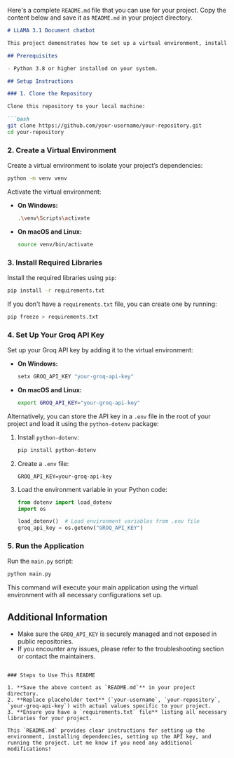 Here's a complete `README.md` file that you can use for your project. Copy the content below and save it as `README.md` in your project directory.

```markdown
# LLAMA 3.1 Document chatbot

This project demonstrates how to set up a virtual environment, install necessary libraries, configure a Groq API key, and run the main application.

## Prerequisites

- Python 3.8 or higher installed on your system.

## Setup Instructions

### 1. Clone the Repository

Clone this repository to your local machine:

```bash
git clone https://github.com/your-username/your-repository.git
cd your-repository
```

### 2. Create a Virtual Environment

Create a virtual environment to isolate your project’s dependencies:

```bash
python -m venv venv
```

Activate the virtual environment:

- **On Windows:**

    ```bash
    .\venv\Scripts\activate
    ```

- **On macOS and Linux:**

    ```bash
    source venv/bin/activate
    ```

### 3. Install Required Libraries

Install the required libraries using `pip`:

```bash
pip install -r requirements.txt
```

If you don't have a `requirements.txt` file, you can create one by running:

```bash
pip freeze > requirements.txt
```

### 4. Set Up Your Groq API Key

Set up your Groq API key by adding it to the virtual environment:

- **On Windows:**

    ```bash
    setx GROQ_API_KEY "your-groq-api-key"
    ```

- **On macOS and Linux:**

    ```bash
    export GROQ_API_KEY="your-groq-api-key"
    ```

Alternatively, you can store the API key in a `.env` file in the root of your project and load it using the `python-dotenv` package:

1. Install `python-dotenv`:

    ```bash
    pip install python-dotenv
    ```

2. Create a `.env` file:

    ```plaintext
    GROQ_API_KEY=your-groq-api-key
    ```

3. Load the environment variable in your Python code:

    ```python
    from dotenv import load_dotenv
    import os

    load_dotenv()  # Load environment variables from .env file
    groq_api_key = os.getenv("GROQ_API_KEY")
    ```

### 5. Run the Application

Run the `main.py` script:

```bash
python main.py
```

This command will execute your main application using the virtual environment with all necessary configurations set up.

## Additional Information

- Make sure the `GROQ_API_KEY` is securely managed and not exposed in public repositories.
- If you encounter any issues, please refer to the troubleshooting section or contact the maintainers.

```

### Steps to Use This README

1. **Save the above content as `README.md`** in your project directory.
2. **Replace placeholder text** (`your-username`, `your-repository`, `your-groq-api-key`) with actual values specific to your project.
3. **Ensure you have a `requirements.txt` file** listing all necessary libraries for your project.

This `README.md` provides clear instructions for setting up the environment, installing dependencies, setting up the API key, and running the project. Let me know if you need any additional modifications!
